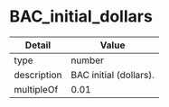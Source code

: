 # BAC_initial_dollars
| Detail | Value |
| ------ | ----- |
| type | number |
| description | BAC initial (dollars). |
| multipleOf | 0.01 |

